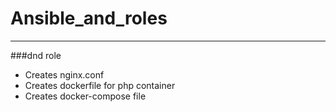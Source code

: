 # Ansible_and_roles
---
###dnd role
- Creates nginx.conf
- Creates dockerfile for php container
- Creates docker-compose file
